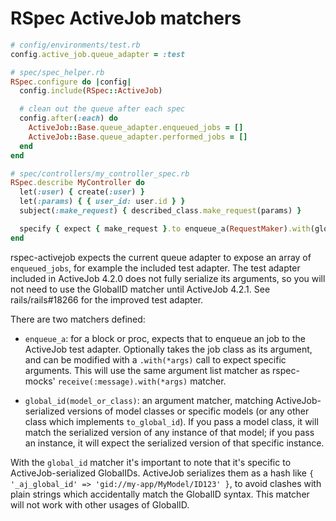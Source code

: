 # RSpec ActiveJob matchers

```ruby
# config/environments/test.rb
config.active_job.queue_adapter = :test

# spec/spec_helper.rb
RSpec.configure do |config|
  config.include(RSpec::ActiveJob)

  # clean out the queue after each spec
  config.after(:each) do
    ActiveJob::Base.queue_adapter.enqueued_jobs = []
    ActiveJob::Base.queue_adapter.performed_jobs = []
  end
end

# spec/controllers/my_controller_spec.rb
RSpec.describe MyController do
  let(:user) { create(:user) }
  let(:params) { { user_id: user.id } }
  subject(:make_request) { described_class.make_request(params) }

  specify { expect { make_request }.to enqueue_a(RequestMaker).with(global_id(user)) }
end
```

rspec-activejob expects the current queue adapter to expose an array of `enqueued_jobs`, for example
the included test adapter. The test adapter included in ActiveJob 4.2.0 does not fully serialize its
arguments, so you will not need to use the GlobalID matcher until ActiveJob 4.2.1. See rails/rails#18266
for the improved test adapter.

There are two matchers defined:

* `enqueue_a`: for a block or proc, expects that to enqueue an job to the ActiveJob test adapter. Optionally
  takes the job class as its argument, and can be modified with a `.with(*args)` call to expect specific arguments.
  This will use the same argument list matcher as rspec-mocks' `receive(:message).with(*args)` matcher.

* `global_id(model_or_class)`: an argument matcher, matching ActiveJob-serialized versions of model classes or
  specific models (or any other class which implements `to_global_id`). If you pass a model class, it will match
  the serialized version of any instance of that model; if you pass an instance, it will expect the serialized
  version of that specific instance.


With the `global_id` matcher it's important to note that it's specific to ActiveJob-serialized GlobalIDs.
ActiveJob serializes them as a hash like `{ '_aj_global_id' => 'gid://my-app/MyModel/ID123' }`, to avoid
clashes with plain strings which accidentally match the GlobalID syntax. This matcher will not work with
other usages of GlobalID.
